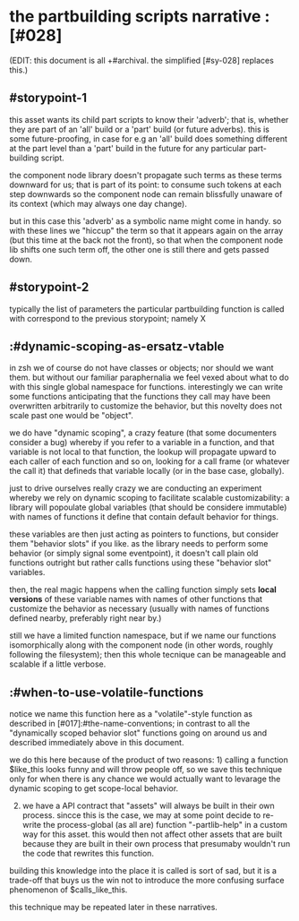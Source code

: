 # the partbuilding scripts narrative :[#028]

(EDIT: this document is all +#archival. the simplified [#sy-028] replaces this.)


## #storypoint-1

this asset wants its child part scripts to know their 'adverb'; that is,
whether they are part of an 'all' build or a 'part' build (or future adverbs).
this is some future-proofing, in case for e.g an 'all' build does something
different at the part level than a 'part' build in the future for any
particular part-building script.

the component node library doesn't propagate such terms as these terms
downward for us; that is part of its point: to consume such tokens at each
step downwards so the component node can remain blissfully unaware of its
context (which may always one day change).

but in this case this 'adverb' as a symbolic name might come in handy. so
with these lines we "hiccup" the term so that it appears again on the array
(but this time at the back not the front), so that when the component node
lib shifts one such term off, the other one is still there and gets passed
down.


## #storypoint-2

typically the list of parameters the particular partbuilding function is
called with correspond to the previous storypoint; namely X



## :#dynamic-scoping-as-ersatz-vtable

in zsh we of course do not have classes or objects; nor should we want them.
but without our familiar paraphernalia we feel vexed about what to do with
this single global namespace for functions. interestingly we can write some
functions anticipating that the functions they call may have been overwritten
arbitrarily to customize the behavior, but this novelty does not scale past
one would be "object".

we do have "dynamic scoping", a crazy feature (that some documenters consider
a bug) whereby if you refer to a variable in a function, and that variable is
not local to that function, the lookup will propagate upward to each caller
of each function and so on, looking for a call frame (or whatever the call
it) that defineds that variable locally (or in the base case, globally).

just to drive ourselves really crazy we are conducting an experiment whereby
we rely on dynamic scoping to facilitate scalable customizability: a library
will popoulate global variables (that should be considere immutable) with
names of functions it define that contain default behavior for things.

these variables are then just acting as pointers to functions, but consider
them "behavior slots" if you like. as the library needs to perform some
behavior (or simply signal some eventpoint), it doesn't call plain old
functions outright but rather calls functions using these "behavior slot"
variables.

then, the real magic happens when the calling function simply sets **local
versions** of these variable names with names of other functions that
customize the behavior as necessary (usually with names of functions defined
nearby, preferably right near by.)

still we have a limited function namespace, but if we name our functions
isomorphically along with the component node (in other words, roughly
following the filesystem); then this whole tecnique can be manageable
and scalable if a little verbose.


## :#when-to-use-volatile-functions

notice we name this function here as a "volatile"-style function as described
in [#017]:#the-name-conventions; in contrast to all the "dynamically scoped
behavior slot" functions going on around us and described immediately above
in this document.

we do this here because of the product of two reasons: 1) calling a function
$like_this looks funny and will throw people off, so we save this technique
only for when there is any chance we would actually want to levarage the
dynamic scoping to get scope-local behavior.

2) we have a API contract that "assets" will always be built in their own
process. sincce this is the case, we may at some point decide to re-write
the process-global (as all are) function "-partlib-help" in a custom way
for this asset. this would then not affect other assets that are built because
they are built in their own process that presumaby wouldn't run the code that
rewrites this function.

building this knowledge into the place it is called is sort of sad, but it
is a trade-off that buys us the win not to introduce the more confusing
surface phenomenon of $calls_like_this.

this technique may be repeated later in these narratives.
